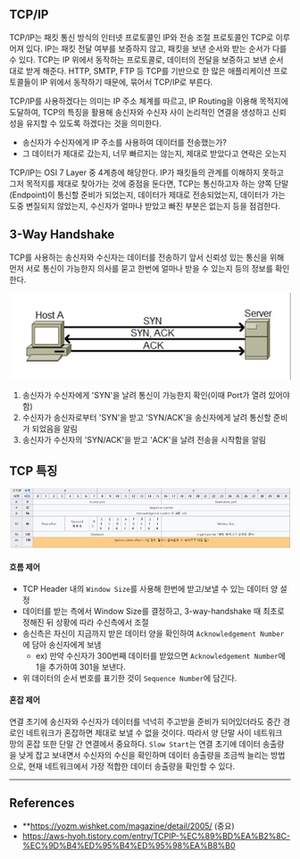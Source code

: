 
## TCP/IP
TCP/IP는 패킷 통신 방식의 인터넷 프로토콜인 IP와 전송 조절 프로토콜인 TCP로 이루어져 있다. IP는 패킷 전달 여부를 보증하지 않고, 패킷을 보낸 순서와 받는 순서가 다를 수 있다. TCP는 IP 위에서 동작하는 프로토콜로, 데이터의 전달을 보증하고 보낸 순서대로 받게 해준다. HTTP, SMTP, FTP 등 TCP를 기반으로 한 많은 애플리케이션 프로토콜들이 IP 위에서 동작하기 때문에, 묶어서 TCP/IP로 부른다.

TCP/IP를 사용하겠다는 의미는 IP 주소 체계를 따르고, IP Routing을 이용해 목적지에 도달하여, TCP의 특징을 활용해 송신자와 수신자 사이 논리적인 연결을 생성하고 신뢰성을 유지할 수 있도록 하겠다는 것을 의미한다.
- 송신자가 수신자에게 IP 주소를 사용하여 데이터를 전송했는가?
- 그 데이터가 제대로 갔는지, 너무 빠르지는 않는지, 제대로 받았다고 연락은 오는지

TCP/IP는 OSI 7 Layer 중 4계층에 해당한다. IP가 패킷들의 관계를 이해하지 못하고 그저 목적지를 제대로 찾아가는 것에 중점을 둔다면, TCP는 통신하고자 하는 양쪽 단말(Endpoint)이 통신할 준비가 되었는지, 데이터가 제대로 전송되었는지, 데이터가 가는 도중 변질되지 않았는지, 수신자가 얼마나 받았고 빠진 부분은 없는지 등을 점검한다.

## 3-Way Handshake
TCP를 사용하는 송신자와 수신자는 데이터를 전송하기 앞서 신뢰성 있는 통신을 위해 먼저 서로 통신이 가능한지 의사를 묻고 한번에 얼마나 받을 수 있는지 등의 정보를 확인한다.

![](images/socket-programming/3way.png)
1. 송신자가 수신자에게 'SYN'을 날려 통신이 가능한지 확인(이때 Port가 열려 있어야 함)
2. 수신자가 송신자로부터 'SYN'을 받고 'SYN/ACK'을 송신자에게 날려 통신할 준비가 되었음을 알림
3. 송신자가 수신자의 'SYN/ACK'을 받고 'ACK'을 날려 전송을 시작함을 알림


## TCP 특징

![](images/socket-programming/tcp-header.png)

#### 흐름 제어
- TCP Header 내의 `Window Size`를 사용해 한번에 받고/보낼 수 있는 데이터 양 설정
- 데이터를 받는 측에서 Window Size를 결정하고, 3-way-handshake 때 최초로 정해진 뒤 상황에 따라 수신측에서 조절
- 송신측은 자신이 지금까지 받은 데이터 양을 확인하여 `Acknowledgement Number`에 담아 송신자에게 보냄
	- ex) 만약 수신자가 300번째 데이터를 받았으면 `Acknowledgement Number`에 1을 추가하여 301을 보낸다.
- 위 데이터의 순서 번호를 표기한 것이 `Sequence Number`에 담긴다.


#### 혼잡 제어
연결 초기에 송신자와 수신자가 데이터를 넉넉히 주고받을 준비가 되어있더라도 중간 경로인 네트워크가 혼잡하면 제대로 보낼 수 없을 것이다. 따라서 양 단말 사이 네트워크 망의 혼잡 또한 단말 간 연결에서 중요하다.
`Slow Start`는 연결 초기에 데이터 송출량을 낮게 잡고 보내면서 수신자의 수신을 확인하며 데이터 송출량을 조금씩 늘리는 방법으로, 현재 네트워크에서 가장 적합한 데이터 송출량을 확인할 수 있다.


---
## References
- **https://yozm.wishket.com/magazine/detail/2005/ (중요)
- https://aws-hyoh.tistory.com/entry/TCPIP-%EC%89%BD%EA%B2%8C-%EC%9D%B4%ED%95%B4%ED%95%98%EA%B8%B0